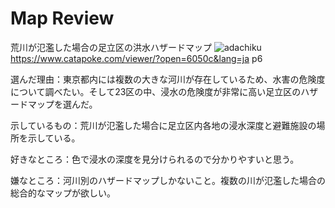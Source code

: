 # Map Review  
荒川が氾濫した場合の足立区の洪水ハザードマップ
![adachiku](map/arakawa.jpg)
https://www.catapoke.com/viewer/?open=6050c&lang=ja  p6

選んだ理由：東京都内には複数の大きな河川が存在しているため、水害の危険度について調べたい。そして23区の中、浸水の危険度が非常に高い足立区のハザードマップを選んだ。  

示しているもの：荒川が氾濫した場合に足立区内各地の浸水深度と避難施設の場所を示している。  

好きなところ：色で浸水の深度を見分けられるので分かりやすいと思う。  

嫌なところ：河川別のハザードマップしかないこと。複数の川が氾濫した場合の総合的なマップが欲しい。

